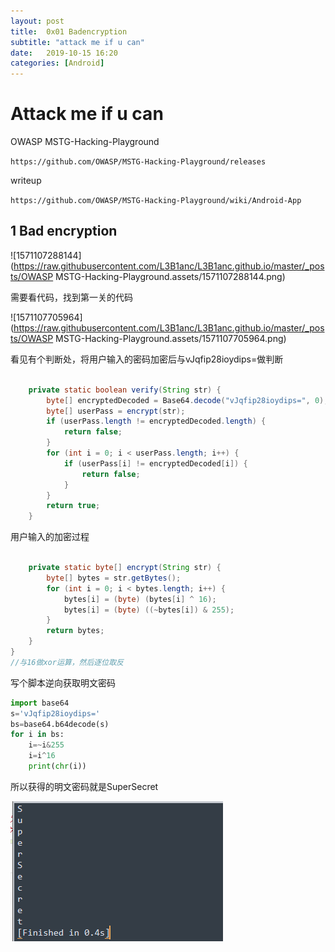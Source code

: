 ```yaml
---
layout: post
title:  0x01 Badencryption
subtitle: "attack me if u can"
date:   2019-10-15 16:20
categories: [Android]
---
```

<!-- more -->
# Attack me if u can

OWASP MSTG-Hacking-Playground

``` https://github.com/OWASP/MSTG-Hacking-Playground/releases ```

writeup

``` https://github.com/OWASP/MSTG-Hacking-Playground/wiki/Android-App ```

## 1 Bad encryption

![1571107288144](https://raw.githubusercontent.com/L3B1anc/L3B1anc.github.io/master/_posts/OWASP MSTG-Hacking-Playground.assets/1571107288144.png) 

需要看代码，找到第一关的代码

![1571107705964](https://raw.githubusercontent.com/L3B1anc/L3B1anc.github.io/master/_posts/OWASP MSTG-Hacking-Playground.assets/1571107705964.png) 

看见有个判断处，将用户输入的密码加密后与vJqfip28ioydips=做判断

```    java

    private static boolean verify(String str) {
        byte[] encryptedDecoded = Base64.decode("vJqfip28ioydips=", 0);
        byte[] userPass = encrypt(str);
        if (userPass.length != encryptedDecoded.length) {
            return false;
        }
        for (int i = 0; i < userPass.length; i++) {
            if (userPass[i] != encryptedDecoded[i]) {
                return false;
            }
        }
        return true;
    }

```

用户输入的加密过程

```    java

    private static byte[] encrypt(String str) {
        byte[] bytes = str.getBytes();
        for (int i = 0; i < bytes.length; i++) {
            bytes[i] = (byte) (bytes[i] ^ 16);
            bytes[i] = (byte) ((~bytes[i]) & 255);
        }
        return bytes;
    }
}
//与16做xor运算，然后逐位取反
```

  写个脚本逆向获取明文密码

```python
import base64
s='vJqfip28ioydips='
bs=base64.b64decode(s)
for i in bs:
	i=~i&255
	i=i^16
	print(chr(i))
```

所以获得的明文密码就是SuperSecret

![1571126911410](https://github.com/L3B1anc/L3B1anc.github.io/blob/master/_posts/OWASP%20MSTG-Hacking-Playground.assets/1571126911410.png?raw=true)
